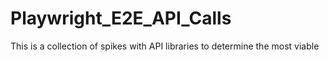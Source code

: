 # Playwright_E2E_API_Calls

This is a collection of spikes with API libraries to determine the most viable
